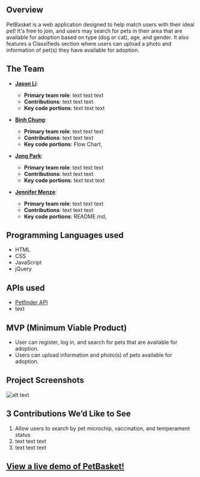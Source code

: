 ## Overview
PetBasket is a web application designed to help match users with their ideal pet! It's free to join, and users may search for pets in their area that are available for adoption based on type (dog or cat), age, and gender. It also features a Classifieds section where users can upload a photo and information of pet(s) they have available for adoption.

## The Team
* **[Jason Li](https://github.com/2monsta)**: 
	* **Primary team role**: text text text
  	* **Contributions**:  text text text 
  	* **Key code portions**: text text text

* **[Binh Chung](https://github.com/binhc)**: 
	* **Primary team role**: text text text 
  	* **Contributions**:  text text text 
  	* **Key code portions**: Flow Chart, 

* **[Jong Park](https://github.com/maclay13531)**:
	 * **Primary team role**: text text text
  	* **Contributions**:  text text text 
  	* **Key code portions**: text text text 

* **[Jennifer Menze](https://github.com/jamenze)**: 
  	* **Primary team role**: text text text
  	* **Contributions**:  text text text
  	* **Key code portions**: README.md, 

## Programming Languages used
* HTML
* CSS
* JavaScript
* jQuery

## APIs used
* [Petfinder API](https://www.petfinder.com/developers/api-docs)
* text

## MVP (Minimum Viable Product)
* User can register, log in, and search for pets that are available for adoption.
* Users can upload information and photo(s) of pets available for adoption.

## Project Screenshots
![alt text](/images/screenshot1.png "project screenshot")

## 3 Contributions We’d Like to See
1. Allow users to search by pet microchip, vaccination, and temperament status
2. text text text
3. text text text

## [View a live demo of PetBasket!](https://www.google.com)

